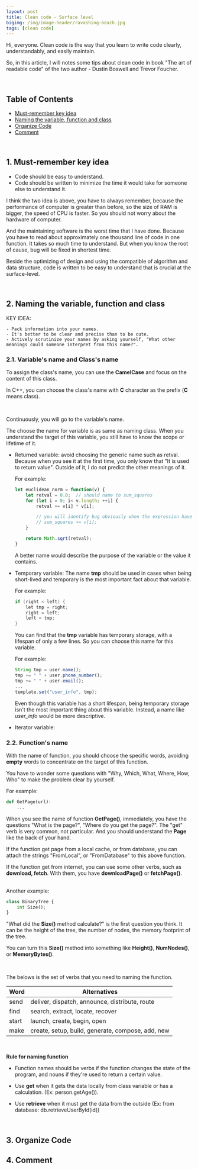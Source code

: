 ```yaml
---
layout: post
title: Clean code - Surface level
bigimg: /img/image-header/ravashing-beach.jpg
tags: [clean code]
---
```


Hi, everyone. Clean code is the way that you learn to write code clearly, understandably, and easily maintain. 

So, in this article, I will notes some tips about clean code in book "The art of readable code" of the two author - Dustin Boswell and Trevor Foucher.

<br>

## Table of Contents
- [Must-remember key idea](#1-must-remember-key-idea)
- [Naming the variable, function and class](#2-naming-the-variable-function-and-class)
- [Organize Code](#3-organize-code)
- [Comment](#4-comment)

<br>

## 1. Must-remember key idea
- Code should be easy to understand.
- Code should be written to minimize the time it would take for someone else to understand it. 

I think the two idea is above, you have to always remember, because the performance of computer is greater than before, so the size of RAM is bigger, the speed of CPU is faster. So you should not worry about the hardware of computer.

And the maintaining software is the worst time that I have done. Because you have to read about approximately one thousand line of code in one function. It takes so much time to understand. But when you know the root of cause, bug will be fixed in shortest time. 

Beside the optimizing of design and using the compatible of algorithm and data structure, code is written to be easy to understand that is crucial at the surface-level.

<br>

## 2. Naming the variable, function and class

KEY IDEA: 

```
- Pack information into your names.
- It's better to be clear and precise than to be cute.
- Actively scrutinize your names by asking yourself, "What other meanings could someone interpret from this name?".
```


### 2.1. Variable's name and Class's name

To assign the class's name, you can use the **CamelCase** and focus on the content of this class. 

In C++, you can choose the class's name with **C** character as the prefix (**C** means class).

<br>

Continuously, you will go to the variable's name. 

The choose the name for variable is as same as naming class. When you understand the target of this variable, you still have to know the scope or lifetime of it.

- Returned variable: avoid choosing the generic name such as retval. Because when you see it at the first time, you only know that "It is used to return value". Outside of it, I do not predict the other meanings of it.

    For example: 

    ```Javascript
    let euclidean_norm = function(v) {
        let retval = 0.0;  // should name to sum_squares
        for (let i = 0; i< v.length; ++i) {
            retval += v[i] * v[i];

            // you will identify bug obviously when the expression have: 
            // sum_squares += v[i];
        }

        return Math.sqrt(retval);
    }
    ```

    A better name would describe the purpose of the variable or the value it contains.

- Temporary variable: The name **tmp** should be used in cases when being short-lived and temporary is the most important fact about that variable.

    For example: 

    ```C++
    if (right < left) {
        let tmp = right; 
        right = left;
        left = tmp;
    }
    ```

    You can find that the **tmp** variable has temporary storage, with a lifespan of only a few lines. So you can choose this name for this variable.

    For example:

    ```Javascript
    String tmp = user.name();
    tmp += " " + user.phone_number();
    tmp += " " + user.email();
    ...
    template.set("user_info", tmp);
    ```

    Even though this variable has a short lifespan, being temporary storage isn't the most important thing about this variable. Instead, a name like *user_info* would be more descriptive. 

- Iterator variable:  



### 2.2. Function's name
With the name of function, you should choose the specific words, avoiding **empty** words to concentrate on the target of this function. 

You have to wonder some questions with "Why, Which, What, Where, How, Who" to make the problem clear by yourself.

For example:

```python
def GetPage(url):
    ... 
```

When you see the name of function **GetPage()**, immediately, you have the questions "What is the page?", "Where do you get the page?". The "get" verb is very common, not particular. And you should understand the **Page** like the back of your hand.

If the function get page from a local cache, or from database, you can attach the strings "FromLocal", or "FromDatabase" to this above function.

If the function get from internet, you can use some other verbs, such as **download, fetch**. With them, you have **downloadPage()** or **fetchPage()**.

<br>
Another example:

```python
class BinaryTree {
    int Size();
}
```

"What did the **Size()** method calculate?" is the first question you think. It can be the height of the tree, the number of nodes, the memory footprint of the tree. 

You can turn this **Size()** method into something like **Height()**, **NumNodes()**, or **MemoryBytes()**.

<br>

The belows is the set of verbs that you need to naming the function.

| Word | Alternatives |
| ---- | ------------ |
| send | deliver, dispatch, announce, distribute, route |
| find | search, extract, locate, recover |
| start | launch, create, begin, open |
| make | create, setup, build, generate, compose, add, new |


<br>

**Rule for naming function**

- Function names should be verbs if the function changes the state of the program, and nouns if they're used to return a certain value.

- Use **get** when it gets the data locally from class variable or has a calculation. (Ex: person.getAge()).

- Use **retrieve** when it must get the data from the outside (Ex: from database: db.retrieveUserById(id))

<br>

## 3. Organize Code


## 4. Comment




